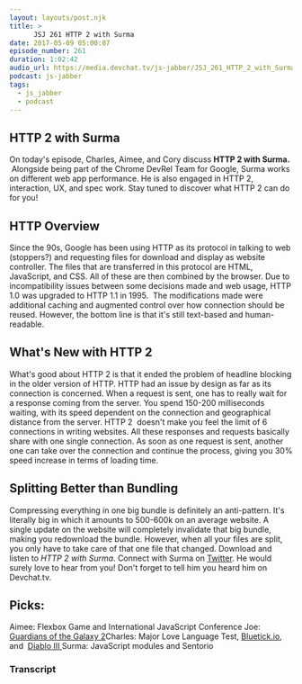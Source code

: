 ```yaml
---
layout: layouts/post.njk
title: >
      JSJ 261 HTTP 2 with Surma
date: 2017-05-09 05:00:07
episode_number: 261
duration: 1:02:42
audio_url: https://media.devchat.tv/js-jabber/JSJ_261_HTTP_2_with_Surma.mp3
podcast: js-jabber
tags: 
  - js_jabber
  - podcast
---
```


## HTTP 2 with Surma
On today's episode, Charles, Aimee, and Cory discuss **HTTP 2 with Surma.** &nbsp;Alongside being part of the Chrome DevRel Team for Google, Surma works on different web app performance. He is also engaged in HTTP 2, interaction, UX, and spec work. Stay tuned to discover what HTTP 2 can do for you!
## HTTP Overview
Since the 90s, Google has been using HTTP as its protocol in talking to web (stoppers?) and requesting files for download and display as website controller. The files that are transferred in this protocol are HTML, JavaScript, and CSS. All of these are then combined by the browser. Due to incompatibility issues between some decisions made and web usage, HTTP 1.0 was upgraded to HTTP 1.1 in 1995. &nbsp;The modifications made were additional&nbsp;caching and augmented control over how connection should be reused. However, the bottom line is that it's still text-based and human-readable.
## What's New with HTTP 2
What's good about HTTP 2 is that it ended the problem of headline blocking in the older version of HTTP. HTTP had an issue by design as far as its connection is concerned. When a request is sent, one has to really wait for a response coming from the server. You spend 150-200 milliseconds waiting, with its speed dependent on the connection and geographical distance from the server. HTTP 2 &nbsp;doesn't make you feel the limit of 6 connections in writing websites. All these responses and requests basically share with one single connection. As soon as one request is sent, another one can take over the connection and continue the process, giving you 30% speed increase in terms of loading time.
## Splitting Better than Bundling
Compressing everything in one big bundle is definitely an anti-pattern. It's literally big in which it amounts to 500-600k on an average website. A single update on the website will completely invalidate that big bundle, making you redownload the bundle. However, when all&nbsp;your files are split, you only have to take care of that one file that changed. Download and listen to _HTTP&nbsp;2 with&nbsp;Surma_. Connect with Surma on [Twitter](https://twitter.com/dassurma?lang=en). He would surely love to hear from you! Don't forget to tell him you heard him on Devchat.tv.
## Picks:
Aimee: Flexbox Game and International JavaScript Conference Joe: [Guardians of the Galaxy 2](http://www.imdb.com/title/tt3896198/)Charles: Major Love Language Test, [Bluetick.io](https://bluetick.io/), and &nbsp;[Diablo III&nbsp;](https://us.battle.net/d3/en/)Surma: JavaScript modules and Sentorio

### Transcript


